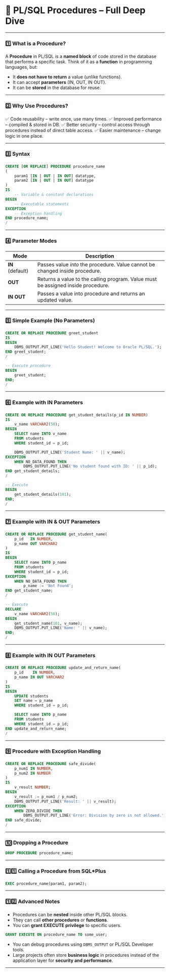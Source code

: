 # **📌 PL/SQL Procedures – Full Deep Dive**

---

### **1️⃣ What is a Procedure?**

A **Procedure** in PL/SQL is a **named block** of code stored in the database that performs a specific task.
Think of it as a **function** in programming languages, but:

* It **does not have to return** a value (unlike functions).
* It can accept **parameters** (IN, OUT, IN OUT).
* It can be **stored** in the database for reuse.

---

### **2️⃣ Why Use Procedures?**

✅ Code reusability – write once, use many times.
✅ Improved performance – compiled & stored in DB.
✅ Better security – control access through procedures instead of direct table access.
✅ Easier maintenance – change logic in one place.

---

### **3️⃣ Syntax**

```sql
CREATE [OR REPLACE] PROCEDURE procedure_name
(
    param1 [IN | OUT | IN OUT] datatype,
    param2 [IN | OUT | IN OUT] datatype
)
IS
    -- Variable & constant declarations
BEGIN
    -- Executable statements
EXCEPTION
    -- Exception handling
END procedure_name;
/
```

---

### **4️⃣ Parameter Modes**

| Mode             | Description                                                                      |
| ---------------- | -------------------------------------------------------------------------------- |
| **IN** (default) | Passes value *into* the procedure. Value cannot be changed inside procedure.     |
| **OUT**          | Returns a value to the calling program. Value must be assigned inside procedure. |
| **IN OUT**       | Passes a value into procedure and returns an updated value.                      |

---

### **5️⃣ Simple Example (No Parameters)**

```sql
CREATE OR REPLACE PROCEDURE greet_student
IS
BEGIN
    DBMS_OUTPUT.PUT_LINE('Hello Student! Welcome to Oracle PL/SQL.');
END greet_student;
/

-- Execute procedure
BEGIN
    greet_student;
END;
/
```

---

### **6️⃣ Example with IN Parameters**

```sql
CREATE OR REPLACE PROCEDURE get_student_details(p_id IN NUMBER)
IS
    v_name VARCHAR2(50);
BEGIN
    SELECT name INTO v_name
    FROM students
    WHERE student_id = p_id;

    DBMS_OUTPUT.PUT_LINE('Student Name: ' || v_name);
EXCEPTION
    WHEN NO_DATA_FOUND THEN
        DBMS_OUTPUT.PUT_LINE('No student found with ID: ' || p_id);
END get_student_details;
/

-- Execute
BEGIN
    get_student_details(101);
END;
/
```

---

### **7️⃣ Example with IN & OUT Parameters**

```sql
CREATE OR REPLACE PROCEDURE get_student_name(
    p_id   IN NUMBER,
    p_name OUT VARCHAR2
)
IS
BEGIN
    SELECT name INTO p_name
    FROM students
    WHERE student_id = p_id;
EXCEPTION
    WHEN NO_DATA_FOUND THEN
        p_name := 'Not Found';
END get_student_name;
/

-- Execute
DECLARE
    v_name VARCHAR2(50);
BEGIN
    get_student_name(101, v_name);
    DBMS_OUTPUT.PUT_LINE('Name: ' || v_name);
END;
/
```

---

### **8️⃣ Example with IN OUT Parameters**

```sql
CREATE OR REPLACE PROCEDURE update_and_return_name(
    p_id    IN NUMBER,
    p_name IN OUT VARCHAR2
)
IS
BEGIN
    UPDATE students
    SET name = p_name
    WHERE student_id = p_id;

    SELECT name INTO p_name
    FROM students
    WHERE student_id = p_id;
END update_and_return_name;
/
```

---

### **9️⃣ Procedure with Exception Handling**

```sql
CREATE OR REPLACE PROCEDURE safe_divide(
    p_num1 IN NUMBER,
    p_num2 IN NUMBER
)
IS
    v_result NUMBER;
BEGIN
    v_result := p_num1 / p_num2;
    DBMS_OUTPUT.PUT_LINE('Result: ' || v_result);
EXCEPTION
    WHEN ZERO_DIVIDE THEN
        DBMS_OUTPUT.PUT_LINE('Error: Division by zero is not allowed.');
END safe_divide;
/
```

---

### **🔟 Dropping a Procedure**

```sql
DROP PROCEDURE procedure_name;
```

---

### **1️⃣1️⃣ Calling a Procedure from SQL\*Plus**

```sql
EXEC procedure_name(param1, param2);
```

---

### **1️⃣2️⃣ Advanced Notes**

* Procedures can be **nested** inside other PL/SQL blocks.
* They can call **other procedures** or **functions**.
* You can **grant EXECUTE privilege** to specific users.

```sql
GRANT EXECUTE ON procedure_name TO some_user;
```

* You can debug procedures using `DBMS_OUTPUT` or PL/SQL Developer tools.
* Large projects often store **business logic** in procedures instead of the application layer for **security and performance**.

---